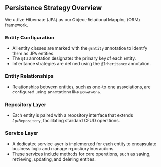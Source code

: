 ## Persistence Strategy Overview

We utilize Hibernate (JPA) as our Object-Relational Mapping (ORM) framework.

### Entity Configuration
- All entity classes are marked with the `@Entity` annotation to identify them as JPA entities.
- The `@Id` annotation designates the primary key of each entity.
- Inheritance strategies are defined using the `@Inheritance` annotation.

### Entity Relationships
- Relationships between entities, such as one-to-one associations, are configured using annotations like `@OneToOne`.

### Repository Layer
- Each entity is paired with a repository interface that extends `JpaRepository`, facilitating standard CRUD operations.

### Service Layer
- A dedicated service layer is implemented for each entity to encapsulate business logic and manage repository interactions.
- These services include methods for core operations, such as saving, retrieving, updating, and deleting entities.
